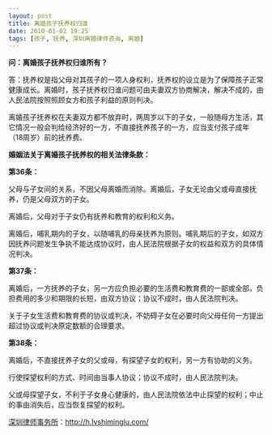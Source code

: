 ```yaml
---
layout: post
title: 离婚孩子抚养权归谁
date: 2010-01-02 19:25
tags: [孩子, 抚养, 深圳离婚律师咨询, 离婚]
---
```

<strong>问：离婚孩子抚养权归谁所有？</strong>

答：抚养权是指父母对其孩子的一项人身权利，抚养权的设立是为了保障孩子正常健康成长。离婚时，孩子抚养权归谁问题可由夫妻双方协商解决，解决不成的，由人民法院按照照顾女方和孩子利益的原则判决。

离婚孩子抚养权在夫妻双方都不放弃时，两周岁以下的子女，一般随母方生活，其它情况一般会判给经济好的一方，不直接抚养孩子的一方，应当支付孩子成年（18周岁）前的抚养费。

<strong>婚姻法关于离婚孩子抚养权的相关法律条款：</strong>

<strong>第36条：</strong>

父母与子女间的关系，不因父母离婚而消除。离婚后，子女无论由父或母直接抚养，仍是父母双方的子女。

离婚后，父母对于子女仍有抚养和教育的权利和义务。

离婚后，哺乳期内的子女，以随哺乳的母亲抚养为原则。哺乳期后的子女，如双方因抚养问题发生争执不能达成协议时，由人民法院根据子女的权益和双方的具体情况判决。

<strong>第37条：</strong>

离婚后，一方抚养的子女，另一方应负担必要的生活费和教育费的一部或全部，负担费用的多少和期限的长短，由双方协议；协议不成时，由人民法院判决。

关于子女生活费和教育费的协议或判决，不妨碍子女在必要时向父母任何一方提出超过协议或判决原定数额的合理要求。

<strong>第38条：</strong>

离婚后，不直接抚养子女的父或母，有探望子女的权利，另一方有协助的义务。

行使探望权利的方式、时间由当事人协议；协议不成时，由人民法院判决。

父或母探望子女，不利于子女身心健康的，由人民法院依法中止探望的权利；中止的事由消失后，应当恢复探望的权利。

<a href="http://h.lvshiminglu.com/">深圳律师事务所</a>：<a href="http://h.lvshiminglu.com/">http://h.lvshiminglu.com/</a>

